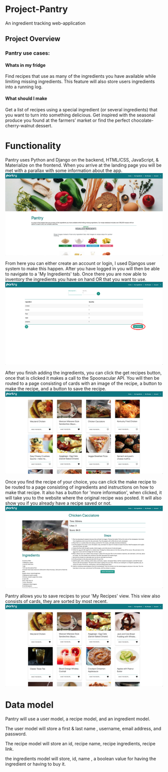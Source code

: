 # Project-Pantry
An ingredient tracking web-application


## Project Overview
### Pantry use cases:
#### Whats in my fridge
Find recipes that use as many of the
ingredients you have available while limiting missing
ingredients. This feature will also store users ingredients into a running log.

#### What should I make
Get a list of recipes using a special
ingredient (or several ingredients) that
you want to turn into something
delicious.
Get inspired with the seasonal produce
you found at the farmers’ market or find
the perfect chocolate-cherry-walnut
dessert.


# Functionality
Pantry uses Python and Django on the backend, HTML/CSS, JavaScript, & Materialize on the frontend.
When you arrive at the landing page you will be met with a parallax with some information about the app.
![](screenshots/landing_page.png)




 From here you can either create an account or login, I used Djangos user system to make this happen. After you have logged in you will then be able to navigate to a 'My Ingredients' tab. Once there you are now able to inventory the ingredients you have on hand OR that you want to use.
 ![](screenshots/ingredients.png)


After you finish adding the ingredients, you can click the get recipes button, once that is clicked it makes a call to the Spoonacular API. You will then be routed to a page consisting of cards with an image of the recipe, a button to make the recipe, and a button to save the recipe.
 ![](screenshots/get_recipes.png)


Once you find the recipe of your choice, you can click the make recipe to be routed to a page consisting of ingredients and instructions on how to make that recipe. It also has a button for 'more information', when clicked, it will take you to the website where the original recipe was posted. It will also show you if you already have a recipe saved or not.
 ![](screenshots/make_recipes.png)


Pantry allows you to save recipes to your 'My Recipes' view. This view also consists of cards, they are sorted by most recent.
 ![](screenshots/my_recipes.png)





# Data model

Pantry will use a user model, a recipe model, and an ingredient model.

The user model will store a first & last name , username, email address, and password.

The recipe model will store an id, recipe name, recipe ingredients, recipe link.

the ingredients model will store, id, name , a boolean value for having the ingredient or having to buy it.
